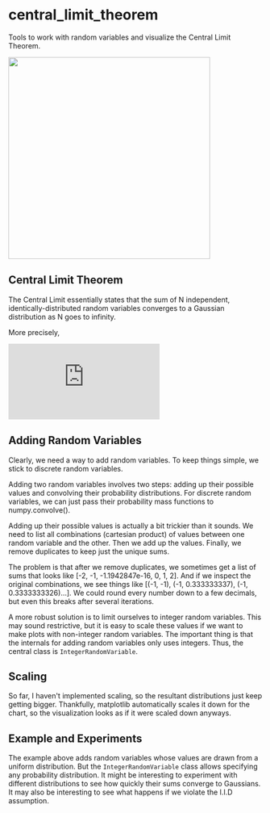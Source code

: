 # central_limit_theorem

Tools to work with random variables and visualize the Central Limit Theorem. 

<img src="https://i.ibb.co/gyqFB9n/clt-unscaled.gif" width=400>

## Central Limit Theorem
The Central Limit essentially states that the sum of N independent, identically-distributed random variables converges to a Gaussian distribution as N goes to infinity. 

More precisely, 

![equation](https://latex.codecogs.com/gif.latex?%5Clim_%7Bn%5Crightarrow%20%5Cinfty%7D%20%5Cfrac%7BX_1%20&plus;%20X_2%20&plus;%20...%20&plus;%20X_n%20-%20n%5Cmu%7D%7B%5Csqrt%7Bn%7D%7D%20%3D%20%5Cmathcal%7BN%7D%280%2C%20%5Csigma%5E2%29)

## Adding Random Variables
Clearly, we need a way to add random variables. To keep things simple, we stick to discrete random variables. 

Adding two random variables involves two steps: adding up their possible values and convolving their probability distributions. For discrete random variables, we can just pass their probability mass functions to numpy.convolve().

Adding up their possible values is actually a bit trickier than it sounds. We need to list all combinations (cartesian product) of values between one random variable and the other. Then we add up the values. Finally, we remove duplicates to keep just the unique sums. 

The problem is that after we remove duplicates, we sometimes get a list of sums that looks like [-2, -1, -1.1942847e-16, 0, 1, 2]. And if we inspect the original combinations, we see things like [(-1, -1), (-1, 0.333333337), (-1, 0.3333333326)...]. We could round every number down to a few decimals, but even this breaks after several iterations. 

A more robust solution is to limit ourselves to integer random variables. This may sound restrictive, but it is easy to scale these values if we want to make plots with non-integer random variables. The important thing is that the internals for adding random variables only uses integers. Thus, the central class is `IntegerRandomVariable`. 

## Scaling
So far, I haven't implemented scaling, so the resultant distributions just keep getting bigger. Thankfully, matplotlib automatically scales it down for the chart, so the visualization looks as if it were scaled down anyways. 

## Example and Experiments
The example above adds random variables whose values are drawn from a uniform distribution. But the `IntegerRandomVariable` class allows specifying any probability distribution. It might be interesting to experiment with different distributions to see how quickly their sums converge to Gaussians. It may also be interesting to see what happens if we violate the I.I.D assumption. 
